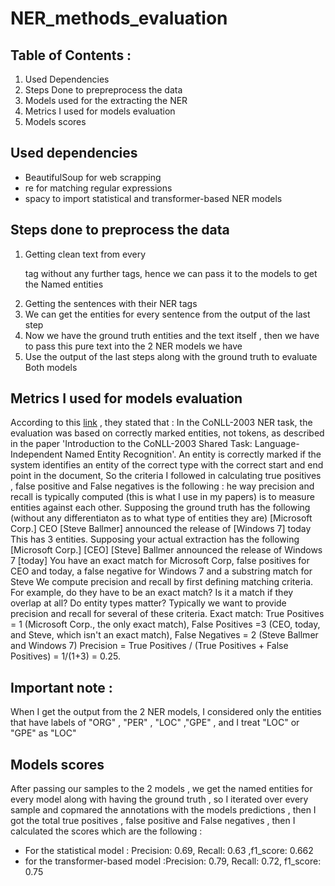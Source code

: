 # NER_methods_evaluation
## Table of Contents : 
1. Used Dependencies 
2. Steps Done to prepreprocess the data 
3. Models used for the extracting the NER
4. Metrics I used for models evaluation
5. Models scores
## Used dependencies 
- BeautifulSoup for web scrapping
- re for matching regular expressions
- spacy to import statistical and transformer-based NER models
## Steps done to preprocess the data 
1. Getting clean text from every <p> tag without any further tags, hence we can pass it to the models to get the Named entities
2. Getting the sentences with their NER tags
3. We can get the entities for every sentence from the output of the last step
4. Now we have the ground truth entities and the text itself , then we have to pass this pure text into the 2 NER models we have
5. Use the output of the last steps along with the ground truth to evaluate Both models

## Metrics I used for models evaluation

According to this [link](https://stackoverflow.com/questions/1783653/computing-precision-and-recall-in-named-entity-recognition) , they stated that : In the CoNLL-2003 NER task, the evaluation was based on correctly marked entities, not tokens, as described in the paper 'Introduction to the CoNLL-2003 Shared Task: Language-Independent Named Entity Recognition'. An entity is correctly marked if the system identifies an entity of the correct type with the correct start and end point in the document, So the criteria I followed in calculating true positives , false positive and False negatives is the following : he way precision and recall is typically computed (this is what I use in my papers) is to measure entities against each other. Supposing the ground truth has the following (without any differentiaton as to what type of entities they are)
[Microsoft Corp.] CEO [Steve Ballmer] announced the release of [Windows 7] today
This has 3 entities.
Supposing your actual extraction has the following
[Microsoft Corp.] [CEO] [Steve] Ballmer announced the release of Windows 7 [today]
You have an exact match for Microsoft Corp, false positives for CEO and today, a false negative for Windows 7 and a substring match for Steve
We compute precision and recall by first defining matching criteria. For example, do they have to be an exact match? Is it a match if they overlap at all? Do entity types matter? Typically we want to provide precision and recall for several of these criteria.
Exact match: True Positives = 1 (Microsoft Corp., the only exact match), False Positives =3 (CEO, today, and Steve, which isn't an exact match), False Negatives = 2 (Steve Ballmer and Windows 7)
Precision = True Positives / (True Positives + False Positives) = 1/(1+3) = 0.25.

## Important note :
When I get the output from the 2 NER models, I considered only the entities that have labels of "ORG" , "PER" , "LOC" ,"GPE"  , and I treat  "LOC" or "GPE" as "LOC"

## Models scores
After passing our samples to the 2 models , we get the named entities for every model along with having the ground truth , so I iterated over every sample and copmared the annotations with the models predictions , then I got the total true positives , false positive and False negatives , then I calculated the scores which are the following :
- For the statistical model : Precision: 0.69, Recall: 0.63 ,f1_score: 0.662
- for the transformer-based model :Precision: 0.79, Recall: 0.72, f1_score: 0.75

